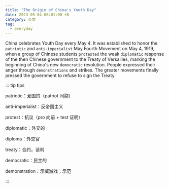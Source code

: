 ```yaml
---
title: "The Origin of China's Youth Day"
date: 2023-05-04 06:01:00 +8
category: 英文
tag:
  - everyday
---
```


China celebrates Youth Day every May 4. It was established to honor the `patriotic` and `anti-imperialist` May Fourth Movement on May 4, 1919, when a group of Chinese students `protested` the weak `diplomatic` response of the then Chinese government to the Treaty of Versailles, marking the beginning of China's new `democratic` revolution. People expressed their anger through `demonstrations` and strikes. The greater movements finally pressed the government to refuse to sign the Treaty.

::: tip tips

patriotic：爱国的（patriot 同胞）

anti-imperialist：反帝国主义

protest：抗议（pro 向前 + test 证明）

diplomatic：外交的

diploma：外交官

treaty：合约，谈判

democratic：民主的

demonstration：示威游戏；示范

:::
